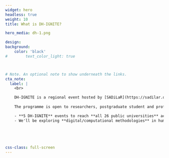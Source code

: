 ```yaml
---
widget: hero
headless: true
weight: 10
title: What is DH-IGNITE?

hero_media: dh-1.png

design:
background:
    color: 'black'
#        text_color_light: true



# Note. An optional note to show underneath the links.
cta_note:
  label: |
    <br>

    DH-IGNITE is a regional event hosted by [SADiLaR](https://sadilar.org) as part of the [ESCALATOR programme](https://escalator.sadilar.org). Through the event we aim to bring people together who are interested to learn more about Digital Humanities (DH) and Computational Social Sciences (CSS) as well as those who are already active in these fields. 
    
    The programme is open to researchers, postgraduate student and professional academic staff affiliated with South African public universities and research institutes.

    - **5 DH-IGNITE** events to reach **all 26 public universities** across the country.
    - We'll be exploring **digital/computational methodologies** in humanities and social sciences!





css-class: full-screen
---
```




